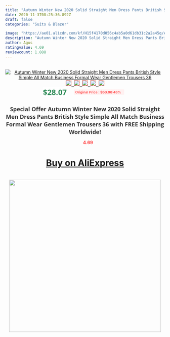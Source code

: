 ```yaml
---
title: "Autumn Winter New 2020 Solid Straight Men Dress Pants British Style Simple All Match Business Formal Wear Gentlemen Trousers 36"
date: 2020-11-3T08:25:36.892Z
draft: false
categories: "Suits & Blazer"

image: "https://ae01.alicdn.com/kf/H15f4170d056c4ab5a0d61db31c2a2a45q/Autumn-Winter-New-2020-Solid-Straight-Men-Dress-Pants-British-Style-Simple-All-Match-Business-Formal.jpg"
description: "Autumn Winter New 2020 Solid Straight Men Dress Pants British Style Simple All Match Business Formal Wear Gentlemen Trousers 36"
author: Agus
ratingvalue: 4.69
reviewcount: 1.888
---
```

<br>
<div style="text-align: center;">
<a href="https://s.click.aliexpress.com/e/_AmjW6D" target="_blank" rel="nofollow noopener noreferrer"><img alt="Autumn Winter New 2020 Solid Straight Men Dress Pants British Style Simple All Match Business Formal Wear Gentlemen Trousers 36" class="magnifier-image" src="https://ae01.alicdn.com/kf/H15f4170d056c4ab5a0d61db31c2a2a45q/Autumn-Winter-New-2020-Solid-Straight-Men-Dress-Pants-British-Style-Simple-All-Match-Business-Formal.jpg_640x640.jpg">
<br>
<img style="border:1px solid salmon" src="https://ae01.alicdn.com/kf/H15f4170d056c4ab5a0d61db31c2a2a45q/Autumn-Winter-New-2020-Solid-Straight-Men-Dress-Pants-British-Style-Simple-All-Match-Business-Formal.jpg_120x120.jpg">&nbsp;&nbsp;<img style="border:1px solid salmon" src="https://ae01.alicdn.com/kf/H94bc63414340457d8959a62d5f4e57feh/Autumn-Winter-New-2020-Solid-Straight-Men-Dress-Pants-British-Style-Simple-All-Match-Business-Formal.jpg_120x120.jpg">&nbsp;&nbsp;<img style="border:1px solid salmon" src="https://ae01.alicdn.com/kf/Ha47e7eaa8a37418c808e0e7e52b3bddcz/Autumn-Winter-New-2020-Solid-Straight-Men-Dress-Pants-British-Style-Simple-All-Match-Business-Formal.jpg_120x120.jpg">&nbsp;&nbsp;<img style="border:1px solid salmon" src="https://ae01.alicdn.com/kf/H1e8c8c76187442eca70c481716608b85J/Autumn-Winter-New-2020-Solid-Straight-Men-Dress-Pants-British-Style-Simple-All-Match-Business-Formal.jpg_120x120.jpg">&nbsp;&nbsp;<img style="border:1px solid salmon" src="https://ae01.alicdn.com/kf/He58eef8222a545cdb54f79a9f284be07k/Autumn-Winter-New-2020-Solid-Straight-Men-Dress-Pants-British-Style-Simple-All-Match-Business-Formal.jpg_120x120.jpg"></a></div><br0>
<div style="text-align: center;"><span style="background-color: white; border: 0px; box-sizing: border-box; color: seagreen; display: inline-block; font-family: &quot;open sans&quot; , &quot;arial&quot; , &quot;helvetica&quot; , sans-serif , &quot;heiti&quot;; font-size: 24px; font-stretch: inherit; font-weight: 700; line-height: inherit; margin: 0px 10px 0px 0px; padding: 0px; vertical-align: middle;">$28.07 </span>
<span style="background: rgb(255 , 241 , 241); border-radius: 3px; border: 0px; box-sizing: border-box; color: #ff4747; display: inline-block; font-family: inherit; font-size: 12px; font-stretch: inherit; font-style: inherit; font-variant: inherit; font-weight: 600; line-height: inherit; margin: 0px; padding: 2px 5px; transform: scale(0.9); vertical-align: middle;">Original Price : <b style="text-decoration: line-through;">$53.98 </b> 48%&nbsp;&nbsp;</span></div>
<h1 style="color: #333333; display: inline-block; font-family: &quot;open sans&quot; , &quot;arial&quot; , &quot;helvetica&quot; , sans-serif , &quot;heiti&quot;; font-size: 18px; font-stretch: inherit; font-weight: 700; text-align: center;">Special Offer Autumn Winter New 2020 Solid Straight Men Dress Pants British Style Simple All Match Business Formal Wear Gentlemen Trousers 36 with FREE Shipping Worldwide!</h1>
<div style="color: #ff4747; text-align: center;">
<img src="https://4.bp.blogspot.com/-M0ZcTcb-5uY/XleCXlxnR4I/AAAAAAAAAEc/OrjgMkXV1oMQFaCRZj5HQwOCBcu3w1FegCPcBGAYYCw/s1600/star.png" style="height: 15px;">&nbsp;<b>4.69</b></div>
<div class="button_cont" align="center"><a class="buynow_a" href="https://s.click.aliexpress.com/e/_AmjW6D" target="_blank" rel="nofollow noopener noreferrer"><H1>Buy on AliExpress</H1></a></div><br>
<div class="separator" style="clear: both; text-align: center;">
<img src="https://lh3.googleusercontent.com/-pTy5HemUv9M/XlePHvY0dAI/AAAAAAAAAE4/0nX5iRUoIWY8eMW9Dpxeirr157OZliDIgCLcBGAsYHQ/s1600/badge.gif" width="480">
</div>
